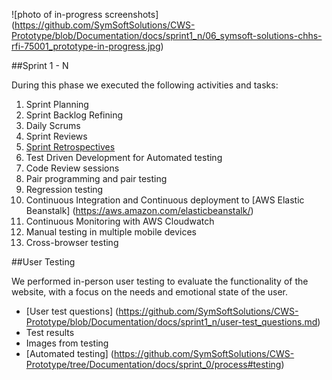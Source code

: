 ![photo of in-progress screenshots] (https://github.com/SymSoftSolutions/CWS-Prototype/blob/Documentation/docs/sprint1_n/06_symsoft-solutions-chhs-rfi-75001_prototype-in-progress.jpg)

##Sprint 1 - N

During this phase we executed the following activities and tasks:

1. Sprint Planning
2. Sprint Backlog Refining
3. Daily Scrums
4. Sprint Reviews
5. [Sprint Retrospectives](/docs/sprint1_n/sprint1-restrospective.pdf)
6. Test Driven Development for Automated testing
7. Code Review sessions
8. Pair programming and pair testing
9. Regression testing
10. Continuous Integration and Continuous deployment to [AWS Elastic Beanstalk] (https://aws.amazon.com/elasticbeanstalk/)
11. Continuous Monitoring with AWS Cloudwatch
12. Manual testing in multiple mobile devices
13. Cross-browser testing

##User Testing

We performed in-person user testing to evaluate the functionality of the website, with a focus on the needs and emotional state of the user.
- [User test questions] (https://github.com/SymSoftSolutions/CWS-Prototype/blob/Documentation/docs/sprint1_n/user-test_questions.md)
- Test results
- Images from testing
- [Automated testing] (https://github.com/SymSoftSolutions/CWS-Prototype/tree/Documentation/docs/sprint_0/process#testing)
